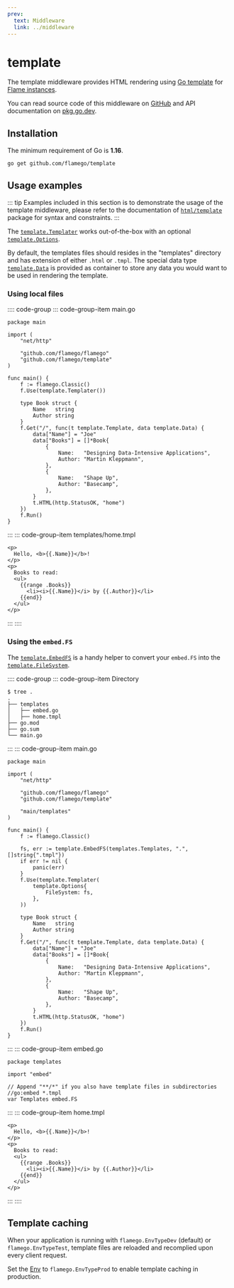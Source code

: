 ```yaml
---
prev:
  text: Middleware
  link: ../middleware
---
```


# template

The template middleware provides HTML rendering using [Go template](https://pkg.go.dev/html/template) for [Flame instances](../core-concepts.md#instances).

You can read source code of this middleware on [GitHub](https://github.com/flamego/template) and API documentation on [pkg.go.dev](https://pkg.go.dev/github.com/flamego/template?tab=doc).

## Installation

The minimum requirement of Go is **1.16**.

```:no-line-numbers
go get github.com/flamego/template
```

## Usage examples

::: tip
Examples included in this section is to demonstrate the usage of the template middleware, please refer to the documentation of [`html/template`](https://pkg.go.dev/html/template) package for syntax and constraints.
:::

The [`template.Templater`](https://pkg.go.dev/github.com/flamego/template#Templater) works out-of-the-box with an optional [`template.Options`](https://pkg.go.dev/github.com/flamego/template#Options).

By default, the templates files should resides in the "templates" directory and has extension of either `.html` or `.tmpl`. The special data type [`template.Data`](https://pkg.go.dev/github.com/flamego/template#Data) is provided as container to store any data you would want to be used in rendering the template.

### Using local files

:::: code-group
::: code-group-item main.go
```go:no-line-numbers
package main

import (
	"net/http"

	"github.com/flamego/flamego"
	"github.com/flamego/template"
)

func main() {
	f := flamego.Classic()
	f.Use(template.Templater())

	type Book struct {
		Name   string
		Author string
	}
	f.Get("/", func(t template.Template, data template.Data) {
		data["Name"] = "Joe"
		data["Books"] = []*Book{
			{
				Name:   "Designing Data-Intensive Applications",
				Author: "Martin Kleppmann",
			},
			{
				Name:   "Shape Up",
				Author: "Basecamp",
			},
		}
		t.HTML(http.StatusOK, "home")
	})
	f.Run()
}
```
:::
::: code-group-item templates/home.tmpl
```html:no-line-numbers
<p>
  Hello, <b>{{.Name}}</b>!
</p>
<p>
  Books to read:
  <ul>
    {{range .Books}}
      <li><i>{{.Name}}</i> by {{.Author}}</li>
    {{end}}
  </ul>
</p>
```
:::
::::

### Using the `embed.FS`

The [`template.EmbedFS`](https://pkg.go.dev/github.com/flamego/template#EmbedFS) is a handy helper to convert your `embed.FS` into the [`template.FileSystem`](https://pkg.go.dev/github.com/flamego/template#FileSystem).

:::: code-group
::: code-group-item Directory
```:no-line-numbers
$ tree .
.
├── templates
│   ├── embed.go
│   ├── home.tmpl
├── go.mod
├── go.sum
└── main.go
```
:::
::: code-group-item main.go
```go:no-line-numbers
package main

import (
	"net/http"

	"github.com/flamego/flamego"
	"github.com/flamego/template"

	"main/templates"
)

func main() {
	f := flamego.Classic()

	fs, err := template.EmbedFS(templates.Templates, ".", []string{".tmpl"})
	if err != nil {
		panic(err)
	}
	f.Use(template.Templater(
		template.Options{
			FileSystem: fs,
		},
	))

	type Book struct {
		Name   string
		Author string
	}
	f.Get("/", func(t template.Template, data template.Data) {
		data["Name"] = "Joe"
		data["Books"] = []*Book{
			{
				Name:   "Designing Data-Intensive Applications",
				Author: "Martin Kleppmann",
			},
			{
				Name:   "Shape Up",
				Author: "Basecamp",
			},
		}
		t.HTML(http.StatusOK, "home")
	})
	f.Run()
}
```
:::
::: code-group-item embed.go
```go:no-line-numbers
package templates

import "embed"

// Append "**/*" if you also have template files in subdirectories
//go:embed *.tmpl
var Templates embed.FS
```
:::
::: code-group-item home.tmpl
```html:no-line-numbers
<p>
  Hello, <b>{{.Name}}</b>!
</p>
<p>
  Books to read:
  <ul>
    {{range .Books}}
      <li><i>{{.Name}}</i> by {{.Author}}</li>
    {{end}}
  </ul>
</p>
```
:::
::::

## Template caching

When your application is running with `flamego.EnvTypeDev` (default) or `flamego.EnvTypeTest`, template files are reloaded and recomplied upon every client request.

Set the [Env](../core-concepts.md#env) to `flamego.EnvTypeProd` to enable template caching in production.
